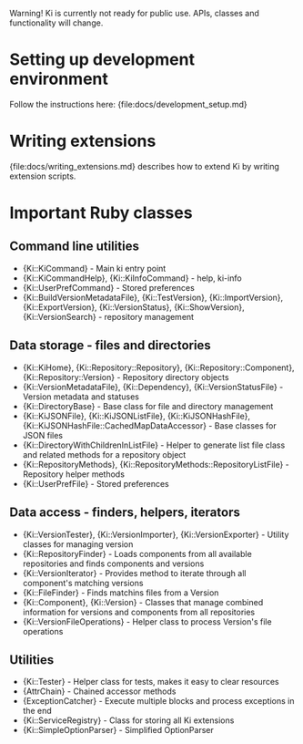 Warning! Ki is currently not ready for public use. APIs, classes and functionality will change.

# Setting up development environment

Follow the instructions here: {file:docs/development_setup.md}

# Writing extensions

{file:docs/writing_extensions.md} describes how to extend Ki by writing extension scripts.

# Important Ruby classes

## Command line utilities

* {Ki::KiCommand} - Main ki entry point
* {Ki::KiCommandHelp}, {Ki::KiInfoCommand} - help, ki-info
* {Ki::UserPrefCommand} - Stored preferences
* {Ki::BuildVersionMetadataFile}, {Ki::TestVersion}, {Ki::ImportVersion}, {Ki::ExportVersion}, {Ki::VersionStatus}, {Ki::ShowVersion}, {Ki::VersionSearch} - repository management

## Data storage - files and directories

* {Ki::KiHome}, {Ki::Repository::Repository}, {Ki::Repository::Component}, {Ki::Repository::Version} - Repository directory objects
* {Ki::VersionMetadataFile}, {Ki::Dependency}, {Ki::VersionStatusFile} - Version metadata and statuses
* {Ki::DirectoryBase} - Base class for file and directory management
* {Ki::KiJSONFile}, {Ki::KiJSONListFile}, {Ki::KiJSONHashFile}, {Ki::KiJSONHashFile::CachedMapDataAccessor} - Base classes for JSON files
* {Ki::DirectoryWithChildrenInListFile} - Helper to generate list file class and related methods for a repository object
* {Ki::RepositoryMethods}, {Ki::RepositoryMethods::RepositoryListFile} - Repository helper methods
* {Ki::UserPrefFile} - Stored preferences

## Data access - finders, helpers, iterators

* {Ki::VersionTester}, {Ki::VersionImporter}, {Ki::VersionExporter} - Utility classes for managing version
* {Ki::RepositoryFinder} - Loads components from all available repositories and finds components and versions
* {Ki::VersionIterator} - Provides method to iterate through all component's matching versions
* {Ki::FileFinder} - Finds matchins files from a Version
* {Ki::Component}, {Ki::Version} - Classes that manage combined information for versions and components from all repositories
* {Ki::VersionFileOperations} - Helper class to process Version's file operations

## Utilities

* {Ki::Tester} - Helper class for tests, makes it easy to clear resources
* {AttrChain} - Chained accessor methods
* {ExceptionCatcher} - Execute multiple blocks and process exceptions in the end
* {Ki::ServiceRegistry} - Class for storing all Ki extensions
* {Ki::SimpleOptionParser} - Simplified OptionParser
